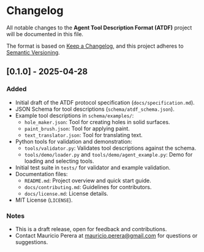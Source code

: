 # Changelog

All notable changes to the **Agent Tool Description Format (ATDF)** project will be documented in this file.

The format is based on [Keep a Changelog](https://keepachangelog.com/en/1.0.0/), and this project adheres to [Semantic Versioning](https://semver.org/spec/v2.0.0.html).

## [0.1.0] - 2025-04-28

### Added
- Initial draft of the ATDF protocol specification (`docs/specification.md`).
- JSON Schema for tool descriptions (`schema/atdf_schema.json`).
- Example tool descriptions in `schema/examples/`:
  - `hole_maker.json`: Tool for creating holes in solid surfaces.
  - `paint_brush.json`: Tool for applying paint.
  - `text_translator.json`: Tool for translating text.
- Python tools for validation and demonstration:
  - `tools/validator.py`: Validates tool descriptions against the schema.
  - `tools/demo/loader.py` and `tools/demo/agent_example.py`: Demo for loading and selecting tools.
- Initial test suite in `tests/` for validator and example validation.
- Documentation files:
  - `README.md`: Project overview and quick start guide.
  - `docs/contributing.md`: Guidelines for contributors.
  - `docs/license.md`: License details.
- MIT License (`LICENSE`).

### Notes
- This is a draft release, open for feedback and contributions.
- Contact Mauricio Perera at [mauricio.perera@gmail.com](mailto:mauricio.perera@gmail.com) for questions or suggestions.
